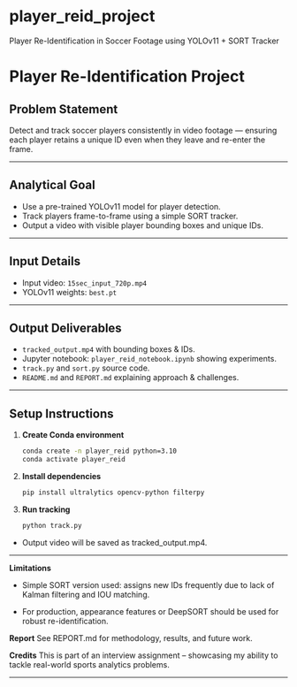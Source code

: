 # player_reid_project
Player Re-Identification in Soccer Footage using YOLOv11 + SORT Tracker
# Player Re-Identification Project

## Problem Statement
Detect and track soccer players consistently in video footage — ensuring each player retains a unique ID even when they leave and re-enter the frame.

---

## Analytical Goal

- Use a pre-trained YOLOv11 model for player detection.
- Track players frame-to-frame using a simple SORT tracker.
- Output a video with visible player bounding boxes and unique IDs.

---

## Input Details

- Input video: `15sec_input_720p.mp4`
- YOLOv11 weights: `best.pt`

---

##  Output Deliverables

- `tracked_output.mp4` with bounding boxes & IDs.
- Jupyter notebook: `player_reid_notebook.ipynb` showing experiments.
- `track.py` and `sort.py` source code.
- `README.md` and `REPORT.md` explaining approach & challenges.

---

##  Setup Instructions

1. **Create Conda environment**
   ```bash
   conda create -n player_reid python=3.10
   conda activate player_reid
   
2. **Install dependencies**
   ```bash
   pip install ultralytics opencv-python filterpy
   
3. **Run tracking**
   ```bash
   python track.py

- Output video will be saved as tracked_output.mp4.

---

**Limitations**
- Simple SORT version used: assigns new IDs frequently due to lack of Kalman filtering and IOU matching.

- For production, appearance features or DeepSORT should be used for robust re-identification.

**Report**
See REPORT.md for methodology, results, and future work.

**Credits**
This is part of an interview assignment – showcasing my ability to tackle real-world sports analytics problems.

****
